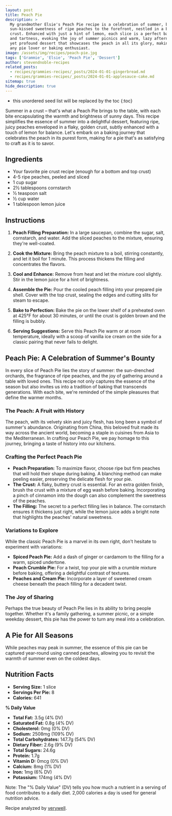 ```yaml
---
layout: post
title: Peach Pie
description: >
  My grandmother Elsie's Peach Pie recipe is a celebration of summer, bringing the
  sun-kissed sweetness of ripe peaches to the forefront, nestled in a beautifully flaky
  crust. Enhanced with just a hint of lemon, each slice is a perfect balance of sweetness
  and tartness, evoking the joy of summer picnics and warm, lazy afternoons. It's a simple
  yet profound dessert that showcases the peach in all its glory, making it a must-try for
  any pie lover or baking enthusiast.
image: /assets/img/recipes/peach-pie.jpg
tags: ['Grammie', 'Elsie', 'Peach Pie', 'Dessert']
author: stevendnoble-recipes
related_posts:
  - recipes/grammies-recipes/_posts/2024-01-01-gingerbread.md
  - recipes/grammies-recipes/_posts/2024-01-01-applesauce-cake.md
sitemap: true
hide_description: true
---
```


* this unordered seed list will be replaced by the toc
{:toc}

Summer in a crust – that's what a Peach Pie brings to the table, with each bite encapsulating the warmth and brightness of sunny days. This recipe simplifies the essence of summer into a delightful dessert, featuring ripe, juicy peaches enveloped in a flaky, golden crust, subtly enhanced with a touch of lemon for balance. Let's embark on a baking journey that celebrates the peach in its purest form, making for a pie that's as satisfying to craft as it is to savor.

## Ingredients

* Your favorite pie crust recipe (enough for a bottom and top crust)
* 4-5 ripe peaches, peeled and sliced
* 1 cup sugar
* 2½ tablespoons cornstarch
* ½ teaspoon salt
* ½ cup water
* 1 tablespoon lemon juice

## Instructions

1. **Peach Filling Preparation:** In a large saucepan, combine the sugar, salt, cornstarch, and water. Add the sliced peaches to the mixture, ensuring they're well-coated.

2. **Cook the Mixture:** Bring the peach mixture to a boil, stirring constantly, and let it boil for 1 minute. This process thickens the filling and concentrates the flavors.

3. **Cool and Enhance:** Remove from heat and let the mixture cool slightly. Stir in the lemon juice for a hint of brightness.

4. **Assemble the Pie:** Pour the cooled peach filling into your prepared pie shell. Cover with the top crust, sealing the edges and cutting slits for steam to escape.

5. **Bake to Perfection:** Bake the pie on the lower shelf of a preheated oven at 425°F for about 30 minutes, or until the crust is golden brown and the filling is bubbly.

6. **Serving Suggestions:**
Serve this Peach Pie warm or at room temperature, ideally with a scoop of vanilla ice cream on the side for a classic pairing that never fails to delight.

## Peach Pie: A Celebration of Summer's Bounty

In every slice of Peach Pie lies the story of summer: the sun-drenched orchards, the fragrance of ripe peaches, and the joy of gathering around a table with loved ones. This recipe not only captures the essence of the season but also invites us into a tradition of baking that transcends generations. With each bite, we're reminded of the simple pleasures that define the warmer months.

### The Peach: A Fruit with History

The peach, with its velvety skin and juicy flesh, has long been a symbol of summer's abundance. Originating from China, this beloved fruit made its way across the ancient world, becoming a staple in cuisines from Asia to the Mediterranean. In crafting our Peach Pie, we pay homage to this journey, bringing a taste of history into our kitchens.

### Crafting the Perfect Peach Pie

* **Peach Preparation:** To maximize flavor, choose ripe but firm peaches that will hold their shape during baking. A blanching method can make peeling easier, preserving the delicate flesh for your pie.
* **The Crust:** A flaky, buttery crust is essential. For an extra golden finish, brush the crust with a mixture of egg wash before baking. Incorporating a pinch of cinnamon into the dough can also complement the sweetness of the peaches.
* **The Filling:** The secret to a perfect filling lies in balance. The cornstarch ensures it thickens just right, while the lemon juice adds a bright note that highlights the peaches' natural sweetness.

### Variations to Explore

While the classic Peach Pie is a marvel in its own right, don't hesitate to experiment with variations:

* **Spiced Peach Pie:** Add a dash of ginger or cardamom to the filling for a warm, spiced undertone.
* **Peach Crumble Pie:** For a twist, top your pie with a crumble mixture before baking, offering a delightful contrast of textures.
* **Peaches and Cream Pie:** Incorporate a layer of sweetened cream cheese beneath the peach filling for a decadent twist.

### The Joy of Sharing

Perhaps the true beauty of Peach Pie lies in its ability to bring people together. Whether it's a family gathering, a summer picnic, or a simple weekday dessert, this pie has the power to turn any meal into a celebration.

## A Pie for All Seasons

While peaches may peak in summer, the essence of this pie can be captured year-round using canned peaches, allowing you to revisit the warmth of summer even on the coldest days.

## Nutrition Facts

* **Serving Size:** 1 slice
* **Servings Per Pie:** 8
* **Calories:** 641

**% Daily Value**

* **Total Fat:** 3.5g (4% DV)
* **Saturated Fat:** 0.8g (4% DV)
* **Cholesterol:** 0mg (0% DV)
* **Sodium:** 2508mg (109% DV)
* **Total Carbohydrates:** 147.7g (54% DV)
* **Dietary Fiber:** 2.6g (9% DV)
* **Total Sugars:** 24.6g
* **Protein:** 1.7g
* **Vitamin D:** 0mcg (0% DV)
* **Calcium:** 8mg (1% DV)
* **Iron:** 1mg (6% DV)
* **Potassium:** 174mg (4% DV)

Note: The "% Daily Value" (DV) tells you how much a nutrient in a serving of food contributes to a daily diet. 2,000 calories a day is used for general nutrition advice.

Recipe analyzed by <a href="https://www.verywellfit.com/recipe-nutrition-analyzer-4157076" target="_blank">verywell</a>.

<script type="application/ld+json">
{
  "@context": "http://schema.org/",
  "@type": "Recipe",
  "name": "Peach Pie",
  "author": {
    "@type": "Person",
    "name": "Steven D Noble"
  },
  "image": "peach-pie.jpg",
  "description": "This Peach Pie recipe encapsulates the essence of summer, featuring ripe peaches in a flaky crust, highlighted with lemon juice.",
  "recipeYield": "8 servings",
  "recipeIngredient": [
    "4-5 ripe peaches, peeled and sliced",
    "1 cup sugar",
    "2½ tablespoons cornstarch",
    "½ teaspoon salt",
    "½ cup water",
    "1 tablespoon lemon juice",
    "Pie crust"
  ],
  "recipeInstructions": [
    "Combine sugar, salt, cornstarch, water, and peaches in a saucepan.",
    "Bring to a boil, boil for 1 minute, cool, then add lemon juice.",
    "Pour into pie shell, cover with top pastry, and bake at 425°F for 30 minutes."
  ],
  "nutrition": {
    "@type": "NutritionInformation",
    "servingSize": "1 slice",
    "calories": "641 calories",
    "fatContent": "3.5g",
    "saturatedFatContent": "0.8g",
    "cholesterolContent": "0mg",
    "sodiumContent": "2508mg",
    "carbohydrateContent": "147.7g",
    "fiberContent": "2.6g",
    "sugarContent": "24.6g",
    "proteinContent": "1.7g"
  }
}
</script>
